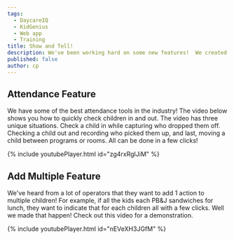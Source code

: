 ```yaml
---
tags:
  - DaycareIQ
  - KidGenius
  - Web app
  - Training
title: Show and Tell!
description: We've been working hard on some new features!  We created a few demonstration videos to show them off!
published: false
author: cp
---
```

## Attendance Feature ##  

We have some of the best attendance tools in the industry!  The video below shows you how to quickly check children in and out.  The video has three unique situations.  Check a child in while capturing who dropped them off.  Checking a child out and recording who picked them up, and last, moving a child between programs or rooms.  All can be done in a few clicks!  

{% include youtubePlayer.html id="zg4rxRgIJiM" %}  

## Add Multiple Feature ##  

We've heard from a lot of operators that they want to add 1 action to multiple children!  For example, if all the kids each PB&J sandwiches for lunch, they want to indicate that for each children all with a few clicks.  Well we made that happen!  Check out this video for a demonstration.  

{% include youtubePlayer.html id="nEVeXH3JGfM" %}  
